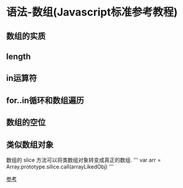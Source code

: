# 语法-数组(Javascript标准参考教程)
## 数组的实质

## length 
## in运算符
## for..in循环和数组遍历
## 数组的空位
## 类似数组对象
数组的 slice 方法可以将类数组对象转变成真正的数组.
'''
var arr = Array.prototype.silice.call(arrayLikedObj)
'''

[参考](http://javascript.ruanyifeng.com/grammar/array.html)
